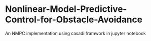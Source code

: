 # Nonlinear-Model-Predictive-Control-for-Obstacle-Avoidance
An NMPC implementation using casadi framwork in jupyter notebook
